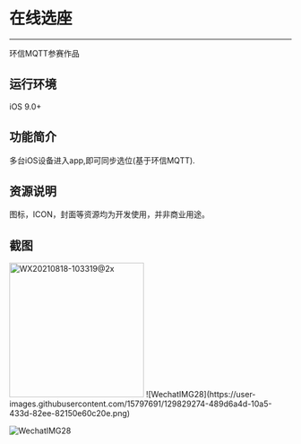 # 在线选座

*******************
环信MQTT参赛作品

## 运行环境
iOS 9.0+

## 功能简介
多台iOS设备进入app,即可同步选位(基于环信MQTT).

## 资源说明
图标，ICON，封面等资源均为开发使用，并非商业用途。

## 截图

<img width="240" alt="WX20210818-103319@2x" src="https://user-images.githubusercontent.com/15797691/129829267-12f6fb62-2389-4caa-b0d0-558afe291d8e.png">
![WechatIMG28](https://user-images.githubusercontent.com/15797691/129829274-489d6a4d-10a5-433d-82ee-82150e60c20e.png)

![WechatIMG28](https://user-images.githubusercontent.com/15797691/129829313-bd1f0995-cf06-4655-9e1a-9810a06e3c37.png)


